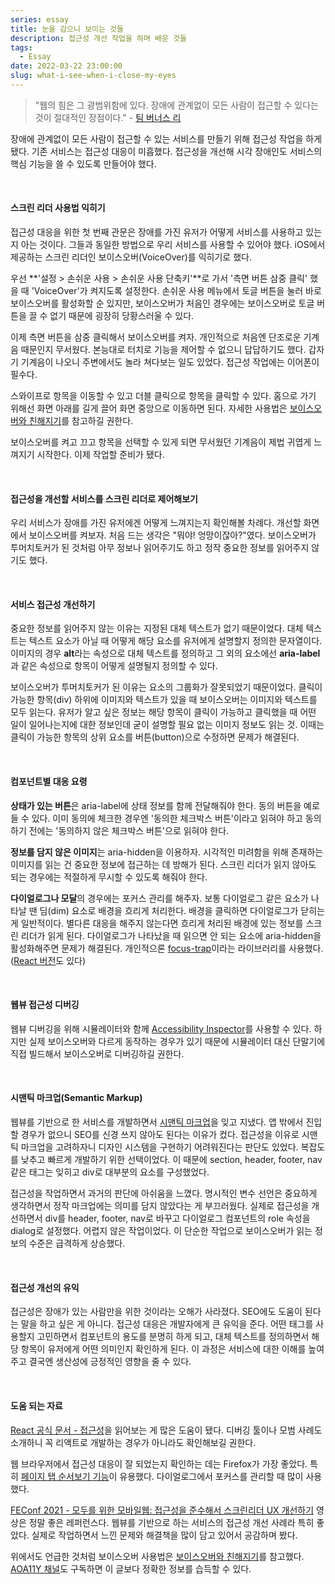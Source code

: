```yaml
---
series: essay
title: 눈을 감으니 보이는 것들
description: 접근성 개선 작업을 하며 배운 것들
tags:
  - Essay
date: 2022-03-22 23:00:00
slug: what-i-see-when-i-close-my-eyes
---
```


> "웹의 힘은 그 광범위함에 있다. 장애에 관계없이 모든 사람이 접근할 수 있다는 것이 절대적인 장점이다." - [팀 버너스 리](https://www.w3.org/Press/IPO-announce)

장애에 관계없이 모든 사람이 접근할 수 있는 서비스를 만들기 위해 접근성 작업을 하게 됐다. 기존 서비스는 접근성 대응이 미흡했다. 접근성을 개선해 시각 장애인도 서비스의 핵심 기능을 쓸 수 있도록 만들어야 했다.

<br/>

#### 스크린 리더 사용법 익히기

접근성 대응을 위한 첫 번째 관문은 장애를 가진 유저가 어떻게 서비스를 사용하고 있는지 아는 것이다. 그들과 동일한 방법으로 우리 서비스를 사용할 수 있어야 했다. iOS에서 제공하는 스크린 리더인 보이스오버(VoiceOver)를 익히기로 했다.

우선 **'설정 > 손쉬운 사용 > 손쉬운 사용 단축키'**로 가서 '측면 버튼 삼중 클릭' 했을 때 'VoiceOver'가 켜지도록 설정한다. 손쉬운 사용 메뉴에서 토글 버튼을 눌러 바로 보이스오버를 활성화할 순 있지만, 보이스오버가 처음인 경우에는 보이스오버로 토글 버튼을 끌 수 없기 때문에 굉장히 당황스러울 수 있다.

이제 측면 버튼을 삼중 클릭해서 보이스오버를 켜자. 개인적으로 처음엔 단조로운 기계음 때문인지 무서웠다. 본능대로 터치로 기능을 제어할 수 없으니 답답하기도 했다. 갑자기 기계음이 나오니 주변에서도 놀라 쳐다보는 일도 있었다. 접근성 작업에는 이어폰이 필수다.

스와이프로 항목을 이동할 수 있고 더블 클릭으로 항목을 클릭할 수 있다. 홈으로 가기 위해선 화면 아래를 길게 끌어 화면 중앙으로 이동하면 된다. 자세한 사용법은 [보이스오버와 친해지기](https://youtu.be/M3JF7ZJixaY)를 참고하길 권한다.

보이스오버를 켜고 끄고 항목을 선택할 수 있게 되면 무서웠던 기계음이 제법 귀엽게 느껴지기 시작한다. 이제 작업할 준비가 됐다.

<br/>

#### 접근성을 개선할 서비스를 스크린 리더로 제어해보기

우리 서비스가 장애를 가진 유저에겐 어떻게 느껴지는지 확인해볼 차례다. 개선할 화면에서 보이스오버를 켜보자. 처음 드는 생각은 "뭐야! 엉망이잖아?"였다. 보이스오버가 투머치토커가 된 것처럼 아무 정보나 읽어주기도 하고 정작 중요한 정보를 읽어주지 않기도 했다.

<br/>

#### 서비스 접근성 개선하기

중요한 정보를 읽어주지 않는 이유는 지정된 대체 텍스트가 없기 때문이었다. 대체 텍스트는 텍스트 요소가 아닐 때 어떻게 해당 요소를 유저에게 설명할지 정의한 문자열이다. 이미지의 경우 **alt**라는 속성으로 대체 텍스트를 정의하고 그 외의 요소에선 **aria-label**과 같은 속성으로 항목이 어떻게 설명될지 정의할 수 있다.

보이스오버가 투머치토커가 된 이유는 요소의 그룹화가 잘못되었기 때문이었다. 클릭이 가능한 항목(div) 하위에 이미지와 텍스트가 있을 때 보이스오버는 이미지와 텍스트를 모두 읽는다. 유저가 알고 싶은 정보는 해당 항목이 클릭이 가능하고 클릭했을 때 어떤 일이 일어나는지에 대한 정보인데 굳이 설명할 필요 없는 이미지 정보도 읽는 것. 이때는 클릭이 가능한 항목의 상위 요소를 버튼(button)으로 수정하면 문제가 해결된다.

<br/>

#### 컴포넌트별 대응 요령

**상태가 있는 버튼**은 aria-label에 상태 정보를 함께 전달해줘야 한다. 동의 버튼을 예로 들 수 있다. 이미 동의에 체크한 경우엔 '동의한 체크박스 버튼'이라고 읽혀야 하고 동의하기 전에는 '동의하지 않은 체크박스 버튼'으로 읽혀야 한다.

**정보를 담지 않은 이미지**는 aria-hidden을 이용하자. 시각적인 미려함을 위해 존재하는 이미지를 읽는 건 중요한 정보에 접근하는 데 방해가 된다. 스크린 리더가 읽지 않아도 되는 경우에는 적절하게 무시할 수 있도록 해줘야 한다.

**다이얼로그나 모달**의 경우에는 포커스 관리를 해주자. 보통 다이얼로그 같은 요소가 나타날 땐 딤(dim) 요소로 배경을 흐리게 처리한다. 배경을 클릭하면 다이얼로그가 닫히는 게 일반적이다. 별다른 대응을 해주지 않는다면 흐리게 처리된 배경에 있는 정보를 스크린 리더가 읽게 된다. 다이얼로그가 나타났을 때 읽으면 안 되는 요소에 aria-hidden을 활성화해주면 문제가 해결된다. 개인적으론 [focus-trap](https://github.com/focus-trap/focus-trap)이라는 라이브러리를 사용했다. ([React 버전](https://github.com/focus-trap/focus-trap-react)도 있다)

<br/>

#### 웹뷰 접근성 디버깅

웹뷰 디버깅을 위해 시뮬레이터와 함께 [Accessibility Inspector](https://www.google.com/url?sa=t&rct=j&q=&esrc=s&source=web&cd=&ved=2ahUKEwifsLe2rdn2AhVkr1YBHd6lCn0QFnoECAcQAQ&url=https%3A%2F%2Fdeveloper.apple.com%2Flibrary%2Farchive%2Fdocumentation%2FAccessibility%2FConceptual%2FAccessibilityMacOSX%2FOSXAXTestingApps.html&usg=AOvVaw3Lkph0N6r8lYvQRvz5siyi)를 사용할 수 있다. 하지만 실제 보이스오버와 다르게 동작하는 경우가 있기 때문에 시뮬레이터 대신 단말기에 직접 빌드해서 보이스오버로 디버깅하길 권한다.

<br/>

#### 시맨틱 마크업(Semantic Markup)

웹뷰를 기반으로 한 서비스를 개발하면서 [시맨틱 마크업](https://developer.mozilla.org/ko/docs/Glossary/Semantics#html_%EC%8B%9C%EB%A7%A8%ED%8B%B1)을 잊고 지냈다. 앱 밖에서 진입할 경우가 없으니 SEO를 신경 쓰지 않아도 된다는 이유가 컸다. 접근성을 이유로 시맨틱 마크업을 고려하자니 디자인 시스템을 구현하기 어려워진다는 판단도 있었다. 복잡도를 낮추고 빠르게 개발하기 위한 선택이었다. 이 때문에 section, header, footer, nav 같은 태그는 잊히고 div로 대부분의 요소를 구성했었다.

접근성을 작업하면서 과거의 판단에 아쉬움을 느꼈다. 명시적인 변수 선언은 중요하게 생각하면서 정작 마크업에는 의미를 담지 않았다는 게 부끄러웠다. 실제로 접근성을 개선하면서 div를 header, footer, nav로 바꾸고 다이얼로그 컴포넌트의 role 속성을 dialog로 설정했다. 어렵지 않은 작업이었다. 이 단순한 작업으로 보이스오버가 읽는 정보의 수준은 급격하게 상승했다.

<br/>

#### 접근성 개선의 유익

접근성은 장애가 있는 사람만을 위한 것이라는 오해가 사라졌다. SEO에도 도움이 된다는 말을 하고 싶은 게 아니다. 접근성 대응은 개발자에게 큰 유익을 준다. 어떤 태그를 사용할지 고민하면서 컴포넌트의 용도를 분명히 하게 되고, 대체 텍스트를 정의하면서 해당 항목이 유저에게 어떤 의미인지 확인하게 된다. 이 과정은 서비스에 대한 이해를 높여주고 결국엔 생산성에 긍정적인 영향을 줄 수 있다.

<br/>

#### 도움 되는 자료

[React 공식 문서 - 접근성](https://ko.reactjs.org/docs/accessibility.html)을 읽어보는 게 많은 도움이 됐다. 디버깅 툴이나 모범 사례도 소개하니 꼭 리액트로 개발하는 경우가 아니라도 확인해보길 권한다.

웹 브라우저에서 접근성 대응이 잘 되었는지 확인하는 데는 Firefox가 가장 좋았다. 특히 [페이지 탭 순서보기 기능](https://developer.mozilla.org/ko/docs/Tools/Accessibility_inspector#show_web_page_tabbing_order)이 유용했다. 다이얼로그에서 포커스를 관리할 때 많이 사용했다.

[FEConf 2021 - 모두를 위한 모바일웹: 접근성을 준수해서 스크린리더 UX 개선하기](https://www.youtube.com/watch?v=tKj3xsXy9KM) 영상은 정말 좋은 레퍼런스다. 웹뷰를 기반으로 하는 서비스의 접근성 개선 사례라 특히 좋았다. 실제로 작업하면서 느낀 문제와 해결책을 많이 담고 있어서 공감하며 봤다.

위에서도 언급한 것처럼 보이스오버 사용법은 [보이스오버와 친해지기](https://youtu.be/M3JF7ZJixaY)를 참고했다. [AOA11Y 채널](https://www.youtube.com/c/AOA11Y)도 구독하면 이 글보다 정확한 정보를 습득할 수 있다.
